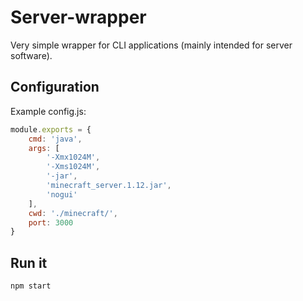 # Server-wrapper
Very simple wrapper for CLI applications (mainly intended for server software).

## Configuration
Example config.js:
```js
module.exports = {
	cmd: 'java',
	args: [
		'-Xmx1024M', 
		'-Xms1024M',
		'-jar',
		'minecraft_server.1.12.jar',
		'nogui'
	],
	cwd: './minecraft/',
	port: 3000
}
```

## Run it
`npm start`